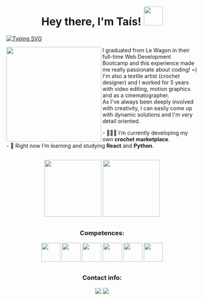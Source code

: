 <h1 align="center"> Hey there, I'm Taís! <img src="https://media.giphy.com/media/H8FP5CniGPbB4zFnRR/giphy.gif" width="50px"></h1>

<a href="https://git.io/typing-svg"><img src="https://readme-typing-svg.demolab.com?font=Poppins&weight=500&pause=990&color=1A407E&vCenter=true&width=435&height=45&lines=Full-Stack+Web+Developer" alt="Typing SVG" /></a>

<img align="left" src="https://media.giphy.com/media/PgLLtnqHts1woXeKpy/giphy.gif" width="250px"> I graduated from Le Wagon in their full-time Web Development Bootcamp and this experience made me really passionate about coding! =)<br>
I'm also a textile artist (crochet designer) and I worked for 5 years with video editing, motion graphics and as a cinematographer.<br>
As I've always been deeply involved with creativity, I can easily come up with dynamic solutions and I'm very detail oriented.

<div align="left">
- 👩‍💻🧶 I’m currently developing my own <strong> crochet marketplace</strong>.<br>
- 📜 Right now I’m learning and studying <strong>React</strong> and <strong>Python</strong>.
</div>

##


<div align="center">
  <img height="150em" src="https://github-readme-stats-eight-theta.vercel.app/api?username=tataz1k4&show_icons=true&theme=github_dark&include_all_commits=true&count_private=true"/>
  <img height="150em" src="https://github-readme-stats-eight-theta.vercel.app/api/top-langs/?username=tataz1k4&layout=compact&langs_count=8&theme=github_dark"/>
</div>

##

<h3 align="center">Competences:</h3>
<p align="center"><img height="50" width="50" src="https://img.icons8.com/ios/50/000000/ruby-programming-language.png" /> <img height="50" width="50" src="https://img.icons8.com/windows/50/null/ruby-on-rails.png"/> <img height="50" width="50" src="https://img.icons8.com/ios-filled/50/null/javascript.png"/> <img height="50" width="50" src="https://img.icons8.com/external-tanah-basah-basic-outline-tanah-basah/50/null/external-html-social-media-tanah-basah-basic-outline-tanah-basah.png"/> <img height="50" width="50" src="https://img.icons8.com/ios-glyphs/50/null/css3.png"/> <img height="50" width="50" src="https://img.icons8.com/ios-glyphs/50/null/sql.png"/></p></div>
</div>

##

<h3 align="center">Contact info:</h3>
<p align="center">
  <a href = "mailto:taisdecamposb@gmail.com"><img src="https://img.shields.io/badge/-Gmail-%23333?style=for-the-badge&logo=gmail&logoColor=white" target="_blank"></a>
  <a href="https://www.linkedin.com/in/taisdecampos/" target="_blank"><img src="https://img.shields.io/badge/-LinkedIn-%230077B5?style=for-the-badge&logo=linkedin&logoColor=white" target="_blank"></a> 
</p>
